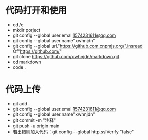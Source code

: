 # 代码打开和使用
- cd /e
- mkdir porject
- git config --global user.emal 1574231611@qq.com
- git config --global user.name"xwhnjdn"
- git config --global url."https://github.com.cnpmjs.org/".insread Of"https://github.com/"
- git clone https://github.com/xwhnjdn/markdown.git
- cd markdown
- code .

# 代码上传
- git add .
- git config --global user.emal 1574231611@qq.com
- git config --global user.name"xwhnjdn"
- git commit -m "注释"
- git push -u origin main
- 若出错则加入代码：git config --global http.sslVerify "false"